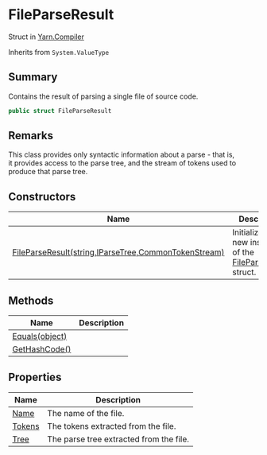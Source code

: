 # FileParseResult

Struct in [Yarn.Compiler](yarn.compiler.md)

Inherits from `System.ValueType`

## Summary

Contains the result of parsing a single file of source code.

```csharp
public struct FileParseResult
```

## Remarks

This class provides only syntactic information about a parse - that is,\
it provides access to the parse tree, and the stream of tokens used to\
produce that parse tree.

## Constructors

| Name                                                                                           | Description                                                                                   |
| ---------------------------------------------------------------------------------------------- | --------------------------------------------------------------------------------------------- |
| [FileParseResult(string,IParseTree,CommonTokenStream)](yarn.compiler.fileparseresult..ctor.md) | Initializes a new instance of the [FileParseResult](yarn.compiler.fileparseresult.md) struct. |

## Methods

| Name                                                          | Description |
| ------------------------------------------------------------- | ----------- |
| [Equals(object)](yarn.compiler.fileparseresult.equals.md)     |             |
| [GetHashCode()](yarn.compiler.fileparseresult.gethashcode.md) |             |

## Properties

| Name                                              | Description                             |
| ------------------------------------------------- | --------------------------------------- |
| [Name](yarn.compiler.fileparseresult.name.md)     | The name of the file.                   |
| [Tokens](yarn.compiler.fileparseresult.tokens.md) | The tokens extracted from the file.     |
| [Tree](yarn.compiler.fileparseresult.tree.md)     | The parse tree extracted from the file. |
